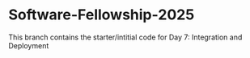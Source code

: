 # Software-Fellowship-2025
This branch contains the starter/intitial code for Day 7: Integration and Deployment
